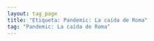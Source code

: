 ```yaml
---
layout: tag_page
title: "Etiqueta: Pandemic: La caída de Roma"
tag: "Pandemic: La caída de Roma"
---
```

